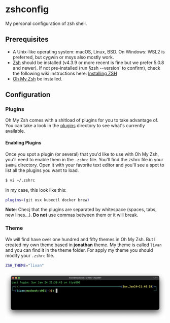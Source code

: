 # zshconfig
My personal configuration of zsh shell.

## Prerequisites
- A Unix-like operating system: macOS, Linux, BSD. On Windows: WSL2 is preferred, but cygwin or msys also mostly work.
- [Zsh](https://www.zsh.org/) should be installed (v4.3.9 or more recent is fine but we prefer 5.0.8 and newer). If not pre-installed (run §zsh --version` to confirm), check the following wiki instructions here: [Installing ZSH](https://github.com/ohmyzsh/ohmyzsh/wiki/Installing-ZSH)
- [Oh My Zsh](https://github.com/ohmyzsh/ohmyzsh) be installed.

## Configuration

### Plugins
Oh My Zsh comes with a shitload of plugins for you to take advantage of. You can take a look in the [plugins](https://github.com/ohmyzsh/ohmyzsh/tree/master/plugins) directory to see what's currently available.

#### Enabling Plugins
Once you spot a plugin (or several) that you'd like to use with Oh My Zsh, you'll need to enable them in the `.zshrc` file. You'll find the zshrc file in your `$HOME` directory. Open it with your favorite text editor and you'll see a spot to list all the plugins you want to load.

```bash
$ vi ~/.zshrc
```
In my case, this look like this:

```bash
plugins=(git osx kubectl docker brew)
```
**Note**: Checj that the plugins are separated by whitespace (spaces, tabs, new lines...). **Do not** use commas between them or it will break.

### Theme
 We will find have over one hundred and fifty themes in Oh My Zsh. But I created my own theme based in **jonathan** theme. My theme is called `livan` and you can find it in the theme folder. For apply my theme you should modify your `.zshrc` file.
```bash
ZSH_THEME="livan"
```
![console](images/console.png)


